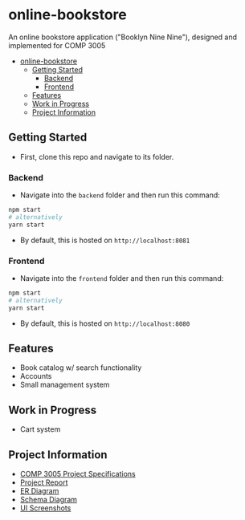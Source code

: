 # online-bookstore

An online bookstore application ("Booklyn Nine Nine"), designed and implemented for COMP 3005

- [online-bookstore](#online-bookstore)
  - [Getting Started](#getting-started)
    - [Backend](#backend)
    - [Frontend](#frontend)
  - [Features](#features)
  - [Work in Progress](#work-in-progress)
  - [Project Information](#project-information)

## Getting Started

- First, clone this repo and navigate to its folder.

### Backend

- Navigate into the `backend` folder and then run this command:

```bash
npm start
# alternatively
yarn start
```

- By default, this is hosted on `http://localhost:8081`

### Frontend

- Navigate into the `frontend` folder and then run this command:

```bash
npm start
# alternatively
yarn start
```

- By default, this is hosted on `http://localhost:8080`

## Features

- Book catalog w/ search functionality
- Accounts
- Small management system

## Work in Progress

- Cart system

## Project Information

- [COMP 3005 Project Specifications](resources/Project_COMP_3005_W20.pdf)
- [Project Report](resources/report/project_report.pdf)
- [ER Diagram](resources/er-diagram_current.png)
- [Schema Diagram](resources/schema-diagram_current.png)
- [UI Screenshots](resources/ui_screenshots/ui_screenshots.pdf)
